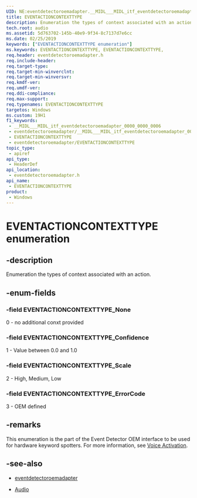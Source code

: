```yaml
---
UID: NE:eventdetectoroemadapter.__MIDL___MIDL_itf_eventdetectoroemadapter_0000_0000_0006
title: EVENTACTIONCONTEXTTYPE
description: Enumeration the types of context associated with an action.
tech.root: audio
ms.assetid: 5d763702-145b-40e9-9f34-8c7137d7e6cc
ms.date: 02/25/2019
keywords: ["EVENTACTIONCONTEXTTYPE enumeration"]
ms.keywords: EVENTACTIONCONTEXTTYPE, EVENTACTIONCONTEXTTYPE,
req.header: eventdetectoroemadapter.h
req.include-header: 
req.target-type: 
req.target-min-winverclnt: 
req.target-min-winversvr: 
req.kmdf-ver: 
req.umdf-ver: 
req.ddi-compliance: 
req.max-support: 
req.typenames: EVENTACTIONCONTEXTTYPE
targetos: Windows
ms.custom: 19H1
f1_keywords:
 - __MIDL___MIDL_itf_eventdetectoroemadapter_0000_0000_0006
 - eventdetectoroemadapter/__MIDL___MIDL_itf_eventdetectoroemadapter_0000_0000_0006
 - EVENTACTIONCONTEXTTYPE
 - eventdetectoroemadapter/EVENTACTIONCONTEXTTYPE
topic_type:
 - apiref
api_type:
 - HeaderDef
api_location:
 - eventdetectoroemadapter.h
api_name:
 - EVENTACTIONCONTEXTTYPE
product:
 - Windows
---
```


# EVENTACTIONCONTEXTTYPE enumeration


## -description

Enumeration the types of context associated with an action.

## -enum-fields

### -field EVENTACTIONCONTEXTTYPE_None 

0 - no additional conxt provided

### -field EVENTACTIONCONTEXTTYPE_Confidence 

1 - Value between 0.0 and 1.0

### -field EVENTACTIONCONTEXTTYPE_Scale 

2  - High, Medium, Low

### -field EVENTACTIONCONTEXTTYPE_ErrorCode 

3 - OEM defined

## -remarks

This enumeration is the part of the Event Detector OEM interface to be used for hardware keyword spotters. For more information, see [Voice Activation](https://docs.microsoft.com/windows-hardware/drivers/audio/voice-activation).

## -see-also

- [eventdetectoroemadapter](../eventdetectoroemadapter/index.md)

- [Audio](../_audio/index.md)

